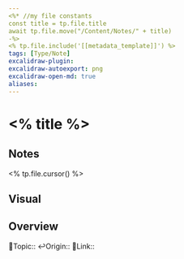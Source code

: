 ```yaml
---
<%* //my file constants
const title = tp.file.title
await tp.file.move("/Content/Notes/" + title)
-%>
<% tp.file.include('[[metadata_template]]') %>
tags: [Type/Note]
excalidraw-plugin:
excalidraw-autoexport: png
excalidraw-open-md: true
aliases:
---
```

# <% title %>

## Notes

<% tp.file.cursor() %>


## Visual



## Overview
🔼Topic::
↩️Origin::
🔗Link:: 


